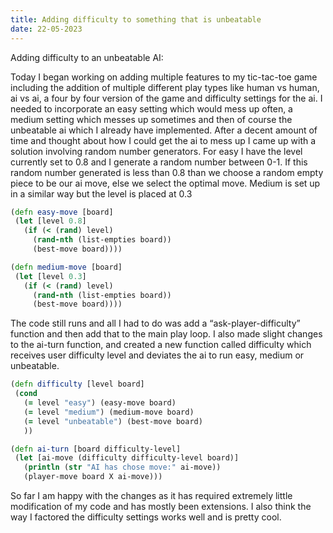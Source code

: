 ```yaml
---
title: Adding difficulty to something that is unbeatable
date: 22-05-2023
---
```


Adding difficulty to an unbeatable AI:


Today I began working on adding multiple features to my tic-tac-toe game including the 
addition of multiple different play types like human vs human, ai vs ai, a four by four version of 
the game and difficulty settings for the ai. I needed to incorporate an easy setting which would 
mess up often, a medium setting which messes up sometimes and then of course the 
unbeatable ai which I already have implemented. After a decent amount of time and thought about 
how I could get the  ai to mess up I came up with a solution involving random number generators. 
For easy I have  the level currently set to 0.8 and I generate a random number between 0-1. If 
this random  number generated is less than 0.8 than we choose a random empty piece to be our ai move, 
else we select the optimal move. Medium is set up in a similar way but the level is placed at 0.3 

 ```clojure
(defn easy-move [board]
  (let [level 0.8]
    (if (< (rand) level)
      (rand-nth (list-empties board))
      (best-move board))))

(defn medium-move [board]
  (let [level 0.3]
    (if (< (rand) level)
      (rand-nth (list-empties board))
      (best-move board))))

 ```
The code still runs and all I had to do was add a “ask-player-difficulty” function and then add 
that to the main play loop.
I also made slight changes to the ai-turn function, and created a new function called difficulty 
which receives user difficulty level and deviates the ai to run easy, medium or unbeatable.

 ```clojure
(defn difficulty [level board]
  (cond
    (= level "easy") (easy-move board)
    (= level "medium") (medium-move board)
    (= level "unbeatable") (best-move board)
    ))

(defn ai-turn [board difficulty-level]
  (let [ai-move (difficulty difficulty-level board)]
    (println (str "AI has chose move:" ai-move))
    (player-move board X ai-move)))
 ```

So far I am happy with the changes as it has required extremely little modification of my code 
and has mostly been extensions. I also think the way I factored the difficulty settings works well 
and is pretty cool.
